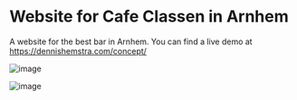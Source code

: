 # Website for Cafe Classen in Arnhem
A website for the best bar in Arnhem. You can find a live demo at https://dennishemstra.com/concept/

![image](https://github.com/Sikkepit/CafeClassen/assets/148398668/179cf5ea-c6ac-40a8-bab2-96f01f2e6af5)

![image](https://github.com/Sikkepit/CafeClassen/assets/148398668/cdf43960-0195-4300-a3c1-8fada2d99416)

